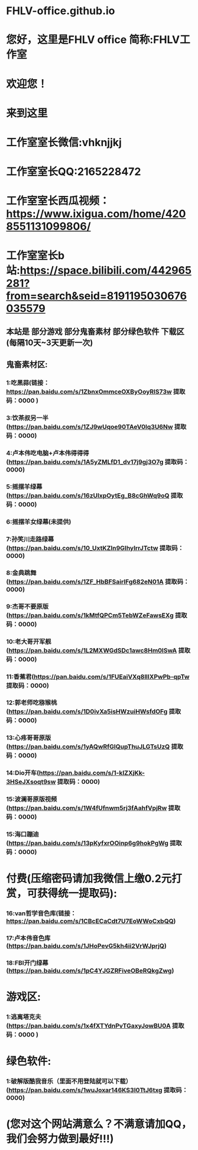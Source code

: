 # FHLV-office.github.io
# 您好，这里是FHLV office 简称:FHLV工作室
### 
# 欢迎您！
### 
# 来到这里
### 
### 
### 
# 工作室室长微信:vhknjjkj
# 工作室室长QQ:2165228472
# 工作室室长西瓜视频：https://www.ixigua.com/home/4208551131099806/
# 工作室室长b站:https://space.bilibili.com/442965281?from=search&seid=8191195030676035579
### 
### 
### 
### 
### 
### 
### 
## 本站是 部分游戏 部分鬼畜素材 部分绿色软件 下载区(每隔10天~3天更新一次)
### 
## 鬼畜素材区:
### 
### 1:吃黑蒜(链接：https://pan.baidu.com/s/1ZbnxOmmceOXByOoyRlS73w 提取码：0000 )
### 
### 3:饮茶叔另一半(https://pan.baidu.com/s/1ZJ9wUqoe90TAeV0lq3U6Nw 提取码：0000)
### 
### 4:卢本伟吃电脑+卢本伟得得得(https://pan.baidu.com/s/1A5yZMLfD1_dv17j9gj3O7g 提取码：0000)
### 
### 5:摇摆羊绿幕(https://pan.baidu.com/s/16zUlxpOytEg_B8cGhWq9oQ 提取码：0000)
### 
### 6:摇摆羊女绿幕(未提供)
### 
### 7:孙笑川走路绿幕(https://pan.baidu.com/s/10_UxtKZln9GIhyIrrJTctw 提取码：0000)
### 
### 8:金典跳舞(https://pan.baidu.com/s/1ZF_HbBFSairlFg682eN01A 提取码：0000)
### 
### 9:杰哥不要原版(https://pan.baidu.com/s/1kMtfQPCm5TebWZeFawsEXg 提取码：0000)
### 
### 10:老大哥开军舰(https://pan.baidu.com/s/1L2MXWGdSDc1awc8Hm0lSwA 提取码：0000)
### 
### 11:香蕉君(https://pan.baidu.com/s/1FUEaiVXq8llIXPwPb-qpTw 提取码：0000)
### 
### 12:郭老师吃猕猴桃(https://pan.baidu.com/s/1D0ivXa5isHWzuiHWsfdOFg 提取码：0000)
### 
### 13:心疼哥哥原版(https://pan.baidu.com/s/1yAQwRfGlQupThuJLGTsUzQ 提取码：0000)
### 
### 14:Dio开车(https://pan.baidu.com/s/1-kIZXjKk-3HSeJXsoqt9sw 提取码：0000)
### 
### 15:波澜哥原版视频(https://pan.baidu.com/s/1W4fUfnwm5rj3fAahfVpjRw 提取码：0000)
### 
### 15:海口蹦迪(https://pan.baidu.com/s/13pKyfxrOOinp6g9hokPgWg 提取码：0000)
### 
# 付费(压缩密码请加我微信上缴0.2元打赏，可获得统一提取码):
### 
### 16:van哲学音色库(链接：https://pan.baidu.com/s/1CBcECaCdt7U7EoWWoCxbQQ)
### 
### 17:卢本伟音色库(https://pan.baidu.com/s/1JHoPevG5kh4ii2VrWJprjQ)
### 
### 18:FBI开门绿幕(https://pan.baidu.com/s/1pC4YJGZRFiveOBeRQkgZwg)
### 
# 游戏区:
### 
### 1:逃离塔克夫(https://pan.baidu.com/s/1x4fXTYdnPvTGaxyJowBU0A 提取码：0000 )
### 
# 绿色软件:
### 
### 1:破解版酷我音乐（里面不用登陆就可以下载）(https://pan.baidu.com/s/1wuJoxar146KS3I0TtJ6txg 提取码：0000)
### 
# (您对这个网站满意么？不满意请加QQ，我们会努力做到最好!!!)
